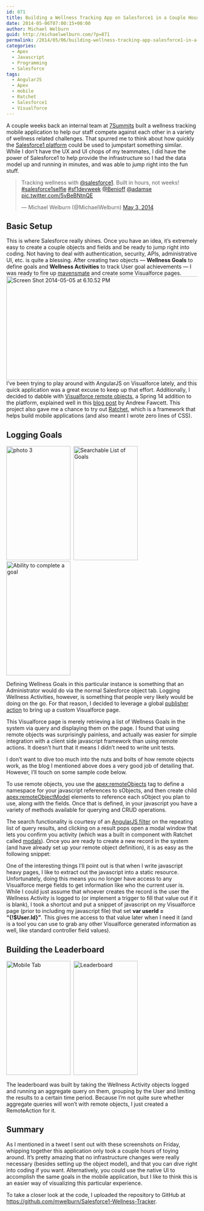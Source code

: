 ```yaml
---
id: 871
title: Building a Wellness Tracking App on Salesforce1 in a Couple Hours
date: 2014-05-06T07:00:15+00:00
author: Michael Welburn
guid: http://michaelwelburn.com/?p=871
permalink: /2014/05/06/building-wellness-tracking-app-salesforce1-in-a-couple-hours/
categories:
  - Apex
  - Javascript
  - Programming
  - Salesforce
tags:
  - AngularJS
  - Apex
  - mobile
  - Ratchet
  - Salesforce1
  - Visualforce
---
```

A couple weeks back an internal team at <a title="7Summits" href="http://7summitsagency.com" target="_blank">7Summits</a> built a wellness tracking mobile application to help our staff compete against each other in a variety of wellness related challenges. That spurred me to think about how quickly the <a title="Salesforce1" href="http://www.salesforce.com/salesforce1/" target="_blank">Salesforce1 platform</a> could be used to jumpstart something similar. While I don&#8217;t have the UX and UI chops of my teammates, I did have the power of Salesforce1 to help provide the infrastructure so I had the data model up and running in minutes, and was able to jump right into the fun stuff.

<blockquote class="twitter-tweet" lang="en">
  <p>
    Tracking wellness with <a href="https://twitter.com/salesforce1">@salesforce1</a>. Built in hours, not weeks! <a href="https://twitter.com/search?q=%23salesforce1selfie&src=hash">#salesforce1selfie</a> <a href="https://twitter.com/search?q=%23sf1devweek&src=hash">#sf1devweek</a> <a href="https://twitter.com/Benioff">@Benioff</a> <a href="https://twitter.com/adamse">@adamse</a> <a href="http://t.co/5vBeBNtnQE">pic.twitter.com/5vBeBNtnQE</a>
  </p>

  <p>
    — Michael Welburn (@MichaelWelburn) <a href="https://twitter.com/MichaelWelburn/statuses/462381751588114432">May 3, 2014</a>
  </p>
</blockquote>

<!--more-->

## Basic Setup

This is where Salesforce really shines. Once you have an idea, it&#8217;s extremely easy to create a couple objects and fields and be ready to jump right into coding. Not having to deal with authentication, security, APIs, administrative UI, etc. is quite a blessing. After creating two objects &#8212; **Wellness Goals** to define goals and **Wellness Activities** to track User goal achievements &#8212; I was ready to fire up <a title="mavensmate" href="http://mavensmate.com/" target="_blank">mavensmate</a> and create some Visualforce pages. [<img class="aligncenter wp-image-887 size-full" src="http://michaelwelburn.com/wp-content/uploads/2014/05/Screen-Shot-2014-05-05-at-6.10.52-PM.png" alt="Screen Shot 2014-05-05 at 6.10.52 PM" width="628" height="273" srcset="http://michaelwelburn.com/wp-content/uploads/2014/05/Screen-Shot-2014-05-05-at-6.10.52-PM.png 628w, http://michaelwelburn.com/wp-content/uploads/2014/05/Screen-Shot-2014-05-05-at-6.10.52-PM-300x130.png 300w" sizes="(max-width: 628px) 100vw, 628px" />](http://michaelwelburn.com/wp-content/uploads/2014/05/Screen-Shot-2014-05-05-at-6.10.52-PM.png) I&#8217;ve been trying to play around with AngularJS on Visualforce lately, and this quick application was a great excuse to keep up that effort. Additionally, I decided to dabble with <a title="Visualforce Remote Objects" href="https://developer.salesforce.com/releases/release/Spring14/Visualforce+Remote+Objects" target="_blank">Visualforce remote objects</a>, a Spring 14 addition to the platform, explained well in this <a title="Visualforce Remote Object Introduction" href="http://andyinthecloud.com/2014/01/22/spring14-visualforce-remote-objects-introduction/" target="_blank">blog post</a> by Andrew Fawcett. This project also gave me a chance to try out <a title="Ratchet" href="http://goratchet.com/" target="_blank">Ratchet</a>, which is a framework that helps build mobile applications (and also meant I wrote zero lines of CSS).

## Logging Goals

[<img class="alignnone size-medium wp-image-902" src="http://michaelwelburn.com/wp-content/uploads/2014/05/photo-31-169x300.png" alt="photo 3" width="169" height="300" srcset="http://michaelwelburn.com/wp-content/uploads/2014/05/photo-31-169x300.png 169w, http://michaelwelburn.com/wp-content/uploads/2014/05/photo-31-576x1024.png 576w, http://michaelwelburn.com/wp-content/uploads/2014/05/photo-31.png 640w" sizes="(max-width: 169px) 100vw, 169px" />](http://michaelwelburn.com/wp-content/uploads/2014/05/photo-31.png)  [<img class="alignnone wp-image-875 size-medium" src="http://michaelwelburn.com/wp-content/uploads/2014/05/photo-1-169x300.png" alt="Searchable List of Goals" width="169" height="300" srcset="http://michaelwelburn.com/wp-content/uploads/2014/05/photo-1-169x300.png 169w, http://michaelwelburn.com/wp-content/uploads/2014/05/photo-1-576x1024.png 576w, http://michaelwelburn.com/wp-content/uploads/2014/05/photo-1.png 640w" sizes="(max-width: 169px) 100vw, 169px" />](http://michaelwelburn.com/wp-content/uploads/2014/05/photo-1.png)  [<img class="size-medium wp-image-876" src="http://michaelwelburn.com/wp-content/uploads/2014/05/photo-2-169x300.png" alt="Ability to complete a goal" width="169" height="300" srcset="http://michaelwelburn.com/wp-content/uploads/2014/05/photo-2-169x300.png 169w, http://michaelwelburn.com/wp-content/uploads/2014/05/photo-2-576x1024.png 576w, http://michaelwelburn.com/wp-content/uploads/2014/05/photo-2.png 640w" sizes="(max-width: 169px) 100vw, 169px" />](http://michaelwelburn.com/wp-content/uploads/2014/05/photo-2.png)

Defining Wellness Goals in this particular instance is something that an Administrator would do via the normal Salesforce object tab. Logging Wellness Activities, however, is something that people very likely would be doing on the go. For that reason, I decided to leverage a global <a title="Publisher Action overview" href="http://help.salesforce.com/HTViewHelpDoc?id=actions_overview.htm&language=en_US" target="_blank">publisher action</a> to bring up a custom Visualforce page.

This Visualforce page is merely retrieving a list of Wellness Goals in the system via query and displaying them on the page. I found that using remote objects was surprisingly painless, and actually was easier for simple integration with a client side javascript framework than using remote actions. It doesn&#8217;t hurt that it means I didn&#8217;t need to write unit tests. 

I don&#8217;t want to dive too much into the nuts and bolts of how remote objects work, as the blog I mentioned above does a very good job of detailing that. However, I&#8217;ll touch on some sample code below.

To use remote objects, you use the <a title="apex:remoteobjects" href="http://www.salesforce.com/us/developer/docs/pages/Content/pages_compref_remoteObjects.htm" target="_blank"><apex:remoteObjects></a> tag to define a namespace for your javascript references to sObjects, and then create child <a title="apex:remoteobjectmodel" href="http://www.salesforce.com/us/developer/docs/pages/Content/pages_compref_remoteObjectModel.htm" target="_blank"><apex:remoteObjectModel></a> elements to reference each sObject you plan to use, along with the fields. Once that is defined, in your javascript you have a variety of methods available for querying and CRUD operations.



The search functionality is courtesy of an <a title="Filter" href="https://docs.angularjs.org/api/ng/filter/filter" target="_blank">AngularJS filter</a> on the repeating list of query results, and clicking on a result pops open a modal window that lets you confirm you activity (which was a built in component with Ratchet called <a title="Ratchet modals" href="http://goratchet.com/components/#modals" target="_blank">modals</a>). Once you are ready to create a new record in the system (and have already set up your remote object definition), it is as easy as the following snippet:



One of the interesting things I&#8217;ll point out is that when I write javascript heavy pages, I like to extract out the javascript into a static resource. Unfortunately, doing this means you no longer have access to any Visualforce merge fields to get information like who the current user is. While I could just assume that whoever creates the record is the user the Wellness Activity is logged to (or implement a trigger to fill that value out if it is blank), I took a shortcut and put a snippet of javascript on my Visualforce page (prior to including my javascript file) that set **var userId = &#8220;{!$User.Id}&#8221;**. This gives me access to that value later when I need it (and is a tool you can use to grab any other Visualforce generated information as well, like standard controller field values).

<h2 style="text-align: left;">
  Building the Leaderboard
</h2>

[<img class="size-medium wp-image-878" src="http://michaelwelburn.com/wp-content/uploads/2014/05/photo-4-169x300.png" alt="Mobile Tab" width="169" height="300" srcset="http://michaelwelburn.com/wp-content/uploads/2014/05/photo-4-169x300.png 169w, http://michaelwelburn.com/wp-content/uploads/2014/05/photo-4-576x1024.png 576w, http://michaelwelburn.com/wp-content/uploads/2014/05/photo-4.png 640w" sizes="(max-width: 169px) 100vw, 169px" />](http://michaelwelburn.com/wp-content/uploads/2014/05/photo-4.png)  [<img class="size-medium wp-image-879" src="http://michaelwelburn.com/wp-content/uploads/2014/05/photo-5-169x300.png" alt="Leaderboard" width="169" height="300" srcset="http://michaelwelburn.com/wp-content/uploads/2014/05/photo-5-169x300.png 169w, http://michaelwelburn.com/wp-content/uploads/2014/05/photo-5-576x1024.png 576w, http://michaelwelburn.com/wp-content/uploads/2014/05/photo-5.png 640w" sizes="(max-width: 169px) 100vw, 169px" />](http://michaelwelburn.com/wp-content/uploads/2014/05/photo-5.png)

The leaderboard was built by taking the Wellness Activity objects logged and running an aggregate query on them, grouping by the User and limiting the results to a certain time period. Because I&#8217;m not quite sure whether aggregate queries will won&#8217;t with remote objects, I just created a RemoteAction for it.

## Summary

As I mentioned in a tweet I sent out with these screenshots on Friday, whipping together this application only took a couple hours of toying around. It&#8217;s pretty amazing that no infrastructure changes were really necessary (besides setting up the object model), and that you can dive right into coding if you want. Alternatively, you could use the native UI to accomplish the same goals in the mobile application, but I like to think this is an easier way of visualizing this particular experience.

To take a closer look at the code, I uploaded the repository to GitHub at <a title="Salesforce1 Wellness Tracker" href="https://github.com/mwelburn/Salesforce1-Wellness-Tracker" target="_blank">https://github.com/mwelburn/Salesforce1-Wellness-Tracker</a>.
